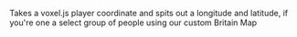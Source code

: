 Takes a voxel.js player coordinate and spits out a longitude and latitude, if you're one a select group of people using our custom Britain Map
